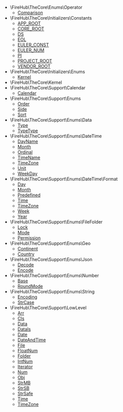 * \FireHub\TheCore\Enums\Operator
    * [Comparison](./Comparison)
* \FireHub\TheCore\Initializers\Constants
    * [APP_ROOT](./APP_ROOT)
    * [CORE_ROOT](./CORE_ROOT)
    * [DS](./DS)
    * [EOL](./EOL)
    * [EULER_CONST](./EULER_CONST)
    * [EULER_NUM](./EULER_NUM)
    * [PI](./PI)
    * [PROJECT_ROOT](./PROJECT_ROOT)
    * [VENDOR_ROOT](./VENDOR_ROOT)
* \FireHub\TheCore\Initializers\Enums
    * [Kernel](./Kernel)
* \FireHub\TheCore\Kernel
* \FireHub\TheCore\Support\Calendar
    * [Calendar](./Calendar)
* \FireHub\TheCore\Support\Enums
    * [Order](./Order)
    * [Side](./Side)
    * [Sort](./Sort)
* \FireHub\TheCore\Support\Enums\Data
    * [Type](./Type)
    * [TypeType](./TypeType)
* \FireHub\TheCore\Support\Enums\DateTime
    * [DayName](./DayName)
    * [Month](./Month)
    * [Ordinal](./Ordinal)
    * [TimeName](./TimeName)
    * [TimeZone](./TimeZone)
    * [Unit](./Unit)
    * [WeekDay](./WeekDay)
* \FireHub\TheCore\Support\Enums\DateTime\Format
    * [Day](./Day)
    * [Month](./Month)
    * [Predefined](./Predefined)
    * [Time](./Time)
    * [TimeZone](./TimeZone)
    * [Week](./Week)
    * [Year](./Year)
* \FireHub\TheCore\Support\Enums\FileFolder
    * [Lock](./Lock)
    * [Mode](./Mode)
    * [Permission](./Permission)
* \FireHub\TheCore\Support\Enums\Geo
    * [Continent](./Continent)
    * [Country](./Country)
* \FireHub\TheCore\Support\Enums\Json
    * [Decode](./Decode)
    * [Encode](./Encode)
* \FireHub\TheCore\Support\Enums\Number
    * [Base](./Base)
    * [RoundMode](./RoundMode)
* \FireHub\TheCore\Support\Enums\String
    * [Encoding](./Encoding)
    * [StrCase](./StrCase)
* \FireHub\TheCore\Support\LowLevel
    * [Arr](./Arr)
    * [Cls](./Cls)
    * [Data](./Data)
    * [DataIs](./DataIs)
    * [Date](./Date)
    * [DateAndTime](./DateAndTime)
    * [File](./File)
    * [FloatNum](./FloatNum)
    * [Folder](./Folder)
    * [IntNum](./IntNum)
    * [Iterator](./Iterator)
    * [Num](./Num)
    * [Obj](./Obj)
    * [StrMB](./StrMB)
    * [StrSB](./StrSB)
    * [StrSafe](./StrSafe)
    * [Time](./Time)
    * [TimeZone](./TimeZone)
